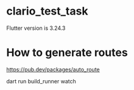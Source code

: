 # clario_test_task

Flutter version is 3.24.3

# How to generate routes

https://pub.dev/packages/auto_route

dart run build_runner watch
